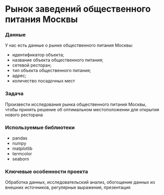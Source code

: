 # Рынок заведений общественного питания Москвы

### Данные

У нас есть данные о рынке общественного питания Москвы:
- идентификатор объекта;
- название объекта общественного питания;
- сетевой ресторан;
- тип объекта общественного питания;
- адрес;
- количество посадочных мест

### Задача

Произвести исследования рынка общественного питания Москвы, чтобы принять решение об оптимальном местоположении для открытия нового ресторана

### Используемые библиотеки

- pandas
- numpy
- matplotlib
- termcolor
- seaborn

### Ключевые особенности проекта

Обработка данных, исследовательский анализ, обогощение данных из внешних источников, регулярные выражения, презентация

